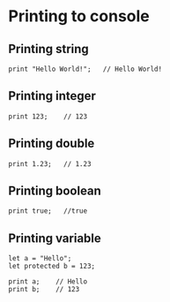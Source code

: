 # Printing to console

## Printing string
```
print "Hello World!";   // Hello World!
```

## Printing integer
```
print 123;    // 123
```

## Printing double
```
print 1.23;   // 1.23
```

## Printing boolean
```
print true;   //true
```

## Printing variable
```
let a = "Hello";
let protected b = 123;

print a;    // Hello
print b;    // 123
```
